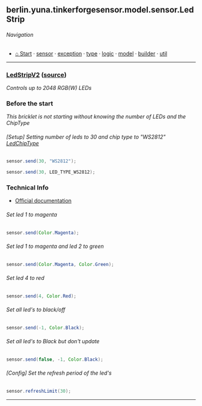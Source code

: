 ## berlin.yuna.tinkerforgesensor.model.sensor.LedStrip
###### Navigation
* [⌂ Start](https://github.com/YunaBraska/tinkerforge-sensor/blob/master/readmeDoc/README.md) · [sensor](https://github.com/YunaBraska/tinkerforge-sensor/blob/master/readmeDoc/berlin/yuna/tinkerforgesensor/model/sensor/README.md) · [exception](https://github.com/YunaBraska/tinkerforge-sensor/blob/master/readmeDoc/berlin/yuna/tinkerforgesensor/model/exception/README.md) · [type](https://github.com/YunaBraska/tinkerforge-sensor/blob/master/readmeDoc/berlin/yuna/tinkerforgesensor/model/type/README.md) · [logic](https://github.com/YunaBraska/tinkerforge-sensor/blob/master/readmeDoc/berlin/yuna/tinkerforgesensor/logic/README.md) · [model](https://github.com/YunaBraska/tinkerforge-sensor/blob/master/readmeDoc/berlin/yuna/tinkerforgesensor/model/README.md) · [builder](https://github.com/YunaBraska/tinkerforge-sensor/blob/master/readmeDoc/berlin/yuna/tinkerforgesensor/model/builder/README.md) · [util](https://github.com/YunaBraska/tinkerforge-sensor/blob/master/readmeDoc/berlin/yuna/tinkerforgesensor/util/README.md)

---
### [LedStripV2](https://github.com/YunaBraska/tinkerforge-sensor/blob/master/readmeDoc/berlin/yuna/tinkerforgesensor/model/sensor/LedStripV2.md) ([source](https://github.com/YunaBraska/tinkerforge-sensor/blob/master/src/main/java/berlin/yuna/tinkerforgesensor/model/sensor/LedStripV2.java))

 *Controls up to 2048 RGB(W) LEDs*
 
### Before the start
 *This bricklet is not starting without knowing the number of LEDs and the ChipType*
 
###### [Setup] Setting number of leds to 30 and chip type to "WS2812" [LedChipType](https://github.com/YunaBraska/tinkerforge-sensor/blob/master/src/main/java/berlin/yuna/tinkerforgesensor/model/type/LedChipType.java)
 
```java
sensor.send(30, "WS2812");
```
 
```java
sensor.send(30, LED_TYPE_WS2812);
```
 
### Technical Info
 * [Official documentation](https://www.tinkerforge.com/de/doc/Hardware/Bricklets/LED_Strip_V2.html) 
###### Set led 1 to magenta
 
```java
sensor.send(Color.Magenta);
```
 
###### Set led 1 to magenta and led 2 to green
 
```java
sensor.send(Color.Magenta, Color.Green);
```
 
###### Set led 4 to red
 
```java
sensor.send(4, Color.Red);
```
 
###### Set all led's to black/off
 
```java
sensor.send(-1, Color.Black);
```
 
###### Set all led's to Black but don't update
 
```java
sensor.send(false, -1, Color.Black);
```
 
###### [Config] Set the refresh period of the led's
 
```java
sensor.refreshLimit(30);
```

--- 
